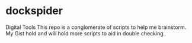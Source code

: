 # dockspider
Digital Tools
This repo is a conglomerate of scripts to help me brainstorm. 
My Gist hold and will hold more scripts to aid in double checking. 
